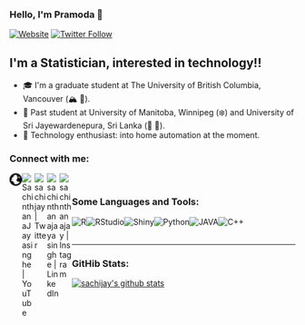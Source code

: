 ### Hello, I'm Pramoda 👋

[![Website](https://img.shields.io/website?label=sachi.xyz&style=for-the-badge&url=https%3A%2F%2Fsachi.xyz)](https://sachi.xyz)
[![Twitter Follow](https://img.shields.io/twitter/follow/sachijay?color=1DA1F2&logo=twitter&style=for-the-badge)](https://twitter.com/intent/follow?original_referer=https%3A%2F%2Fgithub.com%2Fsachijay&screen_name=sachijay)


## I'm a Statistician, interested in technology!!

- 🎓 I'm a graduate student at The University of British Columbia, Vancouver (🏔️ 🌊).
- 🏫 Past student at University of Manitoba, Winnipeg (❄️) and University of Sri Jayewardenepura, Sri Lanka (🌄 🌊).
- 🤖 Technology enthusiast: into home automation at the moment.


### Connect with me:

[<img align="left" alt="sachi.xyz" width="22px" src="https://raw.githubusercontent.com/iconic/open-iconic/master/svg/globe.svg" />][website]
[<img align="left" alt="SachinthanaJayasinghe | YouTube" width="22px" src="https://cdn.jsdelivr.net/npm/simple-icons@v3/icons/youtube.svg" />][youtube]
[<img align="left" alt="sachijay | Twitter" width="22px" src="https://cdn.jsdelivr.net/npm/simple-icons@v3/icons/twitter.svg" />][twitter]
[<img align="left" alt="sachinthanajayasinghe | LinkedIn" width="22px" src="https://cdn.jsdelivr.net/npm/simple-icons@v3/icons/linkedin.svg" />][linkedin]
[<img align="left" alt="sachinthanajay | Instagram" width="22px" src="https://cdn.jsdelivr.net/npm/simple-icons@v3/icons/instagram.svg" />][instagram]

<br />

### Some Languages and Tools:

[<img align="left" alt="R" height="26px" src="https://www.r-project.org/logo/Rlogo.png" />](https://www.r-project.org/)
[<img align="left" alt="RStudio" height="26px" src="https://d33wubrfki0l68.cloudfront.net/d790b8b5e7bce2bd942b191cced9d6e1b68f1c07/6a313/assets/img/rstudio-desktop@2x.png" />](https://rstudio.com/products/rstudio/)
[<img align="left" alt="Shiny" height="26px" src="https://teachdatascience.com/post/shiny1/shinyhex.jpg" />](https://shiny.rstudio.com/)
[<img align="left" alt="Python" height="26px" src="https://upload.wikimedia.org/wikipedia/commons/thumb/0/0a/Python.svg/1200px-Python.svg.png" />](https://www.python.org/)
[<img align="left" alt="JAVA" height="26px" src="https://upload.wikimedia.org/wikipedia/en/3/30/Java_programming_language_logo.svg" />](https://www.java.com/)
[<img align="left" alt="C++" height="26px" src="https://raw.githubusercontent.com/isocpp/logos/master/cpp_logo.png" />](https://isocpp.org/)

<br />
<br />

---

### GitHib Stats:

[![sachijay's github stats](https://github-readme-stats.vercel.app/api?username=sachijay&count_private=true&show_icons=true)](https://github.com/sachijay/github-readme-stats)


[website]: https://sachi.xyz
[twitter]: https://twitter.com/sachijay
[youtube]: https://youtube.com/c/SachinthanaJayasinghe
[instagram]: https://instagram.com/sachinthanajay
[linkedin]: https://linkedin.com/in/sachinthanajayasinghe